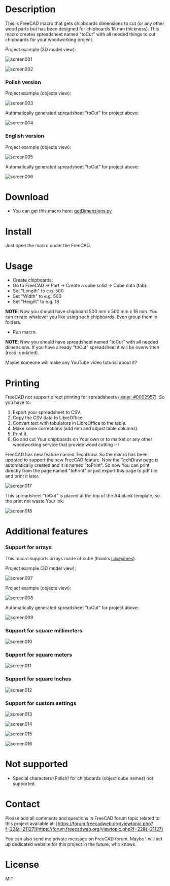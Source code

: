 # Description

This is FreeCAD macro that gets chipboards dimensions to cut (or any other wood parts but has been designed for chipboards 18 mm thickness). This macro creates spreadsheet named "toCut" with all needed things to cut chipboards for your woodworking project.

Project example (3D model view):

![screen001](https://raw.githubusercontent.com/dprojects/getDimensions/master/screenshots/screenshot001.png)

![screen002](https://raw.githubusercontent.com/dprojects/getDimensions/master/screenshots/screenshot002.png)

### Polish version

Project example (objects view):

![screen003](https://raw.githubusercontent.com/dprojects/getDimensions/master/screenshots/screenshot003.png)

Automatically generated spreadsheet "toCut" for project above:

![screen004](https://raw.githubusercontent.com/dprojects/getDimensions/master/screenshots/screenshot004.png)

### English version

Project example (objects view):

![screen005](https://raw.githubusercontent.com/dprojects/getDimensions/master/screenshots/screenshot005.png)

Automatically generated spreadsheet "toCut" for project above:

![screen006](https://raw.githubusercontent.com/dprojects/getDimensions/master/screenshots/screenshot006.png)

# Download

* You can get this macro here: [getDimensions.py](https://raw.githubusercontent.com/dprojects/getDimensions/master/getDimensions.py)

# Install

Just open the macro under the FreeCAD.

# Usage

* Create chipboards:
 * Go to FreeCAD -> Part -> Create a cube solid -> Cube data (tab):
 * Set "Length" to e.g. 500
 * Set "Width" to e.g. 500
 * Set "Height" to e.g. 18

**NOTE**: Now you should have chipboard 500 mm x 500 mm x 18 mm. You can create whatever you like using such chipboards. Even group them in folders.

* Run macro.

**NOTE**: Now you should have spreadsheet named "toCut" with all needed dimensions. If you have already "toCut" spreadsheet it will be overwritten (read: updated).

Maybe someone will make any YouTube video tutorial about it?

# Printing

FreeCAD not support direct printing for spreadsheets ([issue: #0002957](http://freecadweb.org/tracker/view.php?id=2957)). So you have to:

1. Export your spreadsheet to CSV.
2. Copy the CSV data to LibreOffice.
3. Convert text with tabulators in LibreOffice to the table.
4. Make some corrections (add mm and adjust table columns).
5. Print it.
6. Go and cut Your chipboards on Your own or to market or any other woodworking service that provide wood cutting :-)

FreeCAD has new feature named TechDraw. So the macro has been updated to support the new FreeCAD feature. 
Now the TechDraw page is automatically created and it is named "toPrint". So now You can print directly from the 
page named "toPrint" or just export this page to pdf file and print it later. 

![screen017](https://raw.githubusercontent.com/dprojects/getDimensions/master/screenshots/screenshot017.png)

This spreadsheet "toCut" is placed at the top of the A4 blank template, so the print not waste Your ink:

![screen018](https://raw.githubusercontent.com/dprojects/getDimensions/master/screenshots/screenshot018.png)

# Additional features

### Support for arrays

This macro supports arrays made of cube (thanks [jaisejames](https://forum.freecadweb.org/memberlist.php?mode=viewprofile&u=10269)).

Project example (3D model view):

![screen007](https://raw.githubusercontent.com/dprojects/getDimensions/master/screenshots/screenshot007.png)

Project example (objects view):

![screen008](https://raw.githubusercontent.com/dprojects/getDimensions/master/screenshots/screenshot008.png)

Automatically generated spreadsheet "toCut" for project above:

![screen009](https://raw.githubusercontent.com/dprojects/getDimensions/master/screenshots/screenshot009.png)

### Support for square millimeters

![screen010](https://raw.githubusercontent.com/dprojects/getDimensions/master/screenshots/screenshot010.png)

### Support for square meters

![screen011](https://raw.githubusercontent.com/dprojects/getDimensions/master/screenshots/screenshot011.png)

### Support for square inches

![screen012](https://raw.githubusercontent.com/dprojects/getDimensions/master/screenshots/screenshot012.png)

### Support for custom settings

![screen013](https://raw.githubusercontent.com/dprojects/getDimensions/master/screenshots/screenshot013.png)

![screen014](https://raw.githubusercontent.com/dprojects/getDimensions/master/screenshots/screenshot014.png)

![screen015](https://raw.githubusercontent.com/dprojects/getDimensions/master/screenshots/screenshot015.png)

![screen016](https://raw.githubusercontent.com/dprojects/getDimensions/master/screenshots/screenshot016.png)

# Not supported

* Special characters (Polish) for chipboards (object cube names) not supported.

# Contact

Please add all comments and questions in FreeCAD forum topic related to this project available at:
[https://forum.freecadweb.org/viewtopic.php?f=22&t=21127](https://forum.freecadweb.org/viewtopic.php?f=22&t=21127)

You can also send me private message on FreeCAD forum. Maybe I will set up dedicated website for this project in the future, who knows.

# License

MIT
